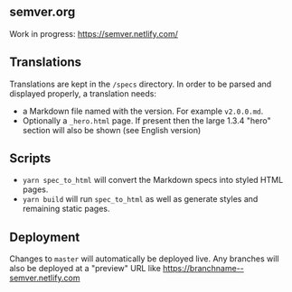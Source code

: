 ## semver.org

Work in progress: https://semver.netlify.com/

## Translations

Translations are kept in the `/specs` directory. In order to be parsed and displayed properly, a translation needs:

* a Markdown file named with the version. For example `v2.0.0.md`. 
* Optionally a `_hero.html` page. If present then the large 1.3.4 "hero" section will also be shown (see English version)

## Scripts

* `yarn spec_to_html` will convert the Markdown specs into styled HTML pages.
* `yarn build` will run `spec_to_html` as well as generate styles and remaining static pages.

## Deployment

Changes to `master` will automatically be deployed live. Any branches will also be deployed at a "preview" URL like https://branchname--semver.netlify.com
